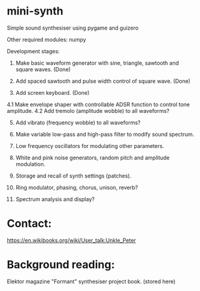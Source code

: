 # mini-synth
Simple sound synthesiser using pygame and guizero

Other required modules: numpy

Development stages:

1. Make basic waveform generator with sine, triangle, sawtooth and square waves. (Done)

2. Add spaced sawtooth and pulse width control of square wave. (Done)

3. Add screen keyboard. (Done)

4.1 Make envelope shaper with controllable ADSR function to control tone amplitude.
4.2 Add tremolo (amplitude wobble) to all waveforms?

5. Add vibrato (frequency wobble) to all waveforms?

6. Make variable low-pass and high-pass filter to modify sound spectrum.

7. Low frequency oscillators for modulating other parameters.

8. White and pink noise generators, random pitch and amplitude modulation.

9. Storage and recall of synth settings (patches).

10. Ring modulator, phasing, chorus, unison, reverb?

11. Spectrum analysis and display?

# Contact:

https://en.wikibooks.org/wiki/User_talk:Unkle_Peter

# Background reading:

Elektor magazine "Formant" synthesiser project book. (stored here)
